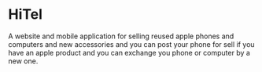 # HiTel
A website and mobile application for selling reused apple phones and computers and new accessories and you can post your phone for sell if you have an apple product and you can exchange you phone or computer by a new one.
